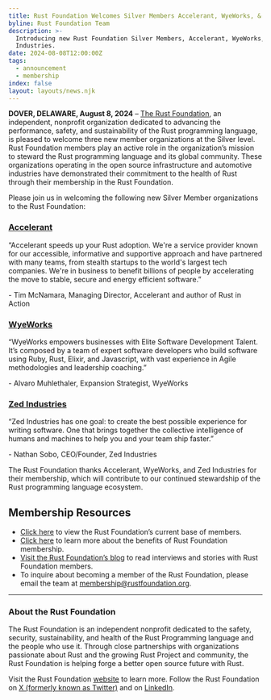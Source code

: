 ```yaml
---
title: Rust Foundation Welcomes Silver Members Accelerant, WyeWorks, & Zed Industries
byline: Rust Foundation Team
description: >-
  Introducing new Rust Foundation Silver Members, Accelerant, WyeWorks,and Zed
  Industries.
date: 2024-08-08T12:00:00Z
tags:
  - announcement
  - membership
index: false
layout: layouts/news.njk
---
```

**DOVER, DELAWARE, August 8, 2024** – [The Rust Foundation](https://rustfoundation.org/), an independent, nonprofit organization dedicated to advancing the performance, safety, and sustainability of the Rust programming language, is pleased to welcome three new member organizations at the Silver level. Rust Foundation members play an active role in the organization’s mission to steward the Rust programming language and its global community. These organizations operating in the open source infrastructure and automotive industries have demonstrated their commitment to the health of Rust through their membership in the Rust Foundation.

Please join us in welcoming the following new Silver Member organizations to the Rust Foundation:

### [Accelerant](https://accelerant.dev/)

“Accelerant speeds up your Rust adoption. We're a service provider known for our accessible, informative and supportive approach and have partnered with many teams, from stealth startups to the world's largest tech companies. We're in business to benefit billions of people by accelerating the move to stable, secure and energy efficient software.”

\- Tim McNamara, Managing Director, Accelerant and author of Rust in Action

### [WyeWorks](http://www.wyeworks.com)

“WyeWorks empowers businesses with Elite Software Development Talent. It’s composed by a team of expert software developers who build software using Ruby, Rust, Elixir, and Javascript, with vast experience in Agile methodologies and leadership coaching.”

\- Alvaro Muhlethaler, Expansion Strategist, WyeWorks

### <a href="https://zed.dev/" target="_blank" rel="noopener"><strong>Zed Industries</strong></a>

“Zed Industries has one goal: to create the best possible experience for writing software. One that brings together the collective intelligence of humans and machines to help you and your team ship faster.”

\- Nathan Sobo, CEO/Founder, Zed Industries

The Rust Foundation thanks Accelerant, WyeWorks, and Zed Industries for their membership, which will contribute to our continued stewardship of the Rust programming language ecosystem.

## **Membership Resources**

* [Click here](https://foundation.rust-lang.org/members/) to view the Rust Foundation’s current base of members.
* [Click here](https://foundation.rust-lang.org/info/become-a-member/) to learn more about the benefits of Rust Foundation membership.
* [Visit the Rust Foundation’s blog](https://foundation.rust-lang.org/tags/member%20spotlight/) to read interviews and stories with Rust Foundation members.
* To inquire about becoming a member of the Rust Foundation, please email the team at <u>membership@rustfoundation.org</u>.

---

### **About the Rust Foundation**

The Rust Foundation is an independent nonprofit dedicated to the safety, security, sustainability, and health of the Rust Programming language and the people who use it. Through close partnerships with organizations passionate about Rust and the growing Rust Project and community, the Rust Foundation is helping forge a better open source future with Rust.

Visit the Rust Foundation [website](https://foundation.rust-lang.org/) to learn more. Follow the Rust Foundation on [X (formerly known as Twitter)](https://twitter.com/rust_foundation) and on [LinkedIn](https://www.linkedin.com/company/rust-foundation).

&nbsp;